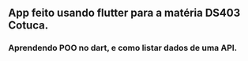 ## App feito usando flutter para a matéria DS403 Cotuca.

### Aprendendo POO no dart, e como listar dados de uma API.
